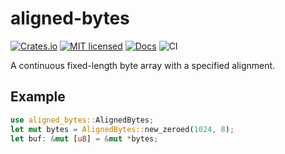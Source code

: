 # aligned-bytes

[![Crates.io][crates-badge]][crates-url]
[![MIT licensed][mit-badge]][mit-url]
[![Docs][docs-badge]][docs-url]
![CI][ci-badge]

[crates-badge]: https://img.shields.io/crates/v/aligned-bytes.svg
[crates-url]: https://crates.io/crates/aligned-bytes
[mit-badge]: https://img.shields.io/badge/license-MIT-blue.svg
[mit-url]: LICENSE
[docs-badge]: https://docs.rs/aligned-bytes/badge.svg
[docs-url]: https://docs.rs/aligned-bytes/
[ci-badge]: https://github.com/datenlord/aligned-bytes/workflows/CI/badge.svg

A continuous fixed-length byte array with a specified alignment.

## Example
```rust
use aligned_bytes::AlignedBytes;
let mut bytes = AlignedBytes::new_zeroed(1024, 8);
let buf: &mut [u8] = &mut *bytes;
```
